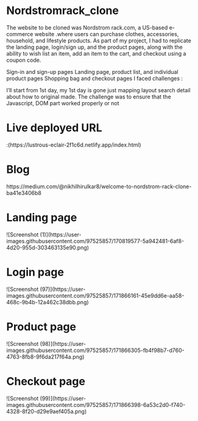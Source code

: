 # Nordstromrack_clone
The website to be cloned was Nordstrom rack.com, a US-based e-commerce website .where users can purchase clothes, accessories, household, and lifestyle products. As part of my project, I had to replicate the landing page, login/sign up, and the product pages, along with the ability to wish list an item, add an item to the cart, and checkout using a coupon code.

Sign-in and sign-up pages
Landing page, product list, and individual product pages
Shopping bag and checkout pages
I faced challenges :

I’ll start from 1st day, my 1st day is gone just mapping layout search detail about how to original made. The challenge was to ensure that the Javascript, DOM part worked properly or not

<h1>Live deployed URL</h1>:(https://lustrous-eclair-2f1c6d.netlify.app/index.html)

<h1>Blog</h1>https://medium.com/@nikhilhirulkar8/welcome-to-nordstrom-rack-clone-ba41e3406b8

<h1>Landing page</h1>
![Screenshot (1)](https://user-images.githubusercontent.com/97525857/170819577-5a942481-6af8-4d20-955d-303463135e90.png)

<h1>Login page</h1>
![Screenshot (97)](https://user-images.githubusercontent.com/97525857/171866161-45e9dd6e-aa58-468c-9b4b-12a462c38dbb.png)


<h1>Product page</h1>
![Screenshot (98)](https://user-images.githubusercontent.com/97525857/171866305-fb4f98b7-d760-4763-8fb8-9f6da217f64a.png)

<h1>Checkout page</h1>
![Screenshot (99)](https://user-images.githubusercontent.com/97525857/171866398-6a53c2d0-f740-4328-8f20-d29e9aef405a.png)
